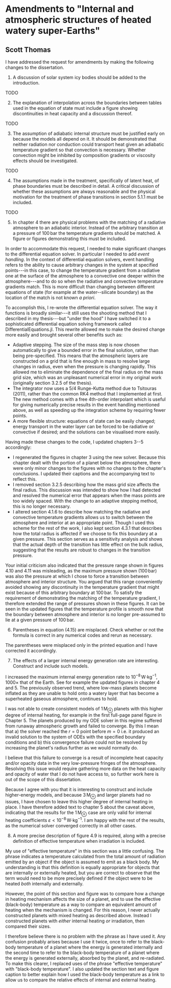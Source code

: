# Amendments to "Internal and atmospheric structures of heated watery super-Earths"
## Scott Thomas

I have addressed the request for amendments by making the following changes to the dissertation.

1) A discussion of solar system icy bodies should be added to the introduction.

TODO

2) The explanation of interpolation across the boundaries between tables used in the equation of state must include a figure showing discontinuities in heat capacity and a discussion thereof.

TODO

3) The assumption of adiabatic internal structure must be justified early on because the models all depend on it. It should be demonstrated that neither radiation nor conduction could transport heat given an adiabatic temperature gradient so that convection is necessary. Whether convection might be inhibited by composition gradients or viscosity effects should be investigated.

TODO

4) The assumptions made in the treatment, specifically of latent heat, of phase boundaries must be described in detail. A critical discussion of whether these assumptions are always reasonable and the physical motivation for the treatment of phase transitions in section 5.1.1 must be included.

TODO

5) In chapter 4 there are physical problems with the matching of a radiative atmosphere to an adiabatic interior. Instead of the arbitrary transition at a pressure of $100\,$bar the temperature gradients should be matched. A figure or figures demonstrating this must be included.

In order to accommodate this request, I needed to make significant changes to the differential equation solver. In particular I needed to add *event handling*. In the context of differential equation solvers, event handling refers to the ability to cause arbitrary changes in the system at specified points---in this case, to change the temperature gradient from a radiative one at the surface of the atmosphere to a convective one deeper within the atmosphere---and to do so when the radiative and convective temperature gradients match. This is more difficult than changing between different equations of state (for example at the water--silicate boundary) as the location of the match is not known *a priori*.

To accomplish this, I re-wrote the differential equation solver. The way it functions is broadly similar---it still uses the shooting method that I described in my thesis---but "under the hood" I have switched it to a sophisticated differential equation solving framework called DifferentialEquations.jl. This rewrite allowed me to make the desired change more easily and brought several other benefits such as:

- Adaptive stepping. The size of the mass step is now chosen automatically to give a bounded error in the final solution, rather than being pre-specified. This means that the atmospheric layers are constructed on a grid that is fine enough in mass to resolve large changes in radius, even when the pressure is changing rapidly. This allowed me to eliminate the dependence of the final radius on the mass grid size, which was an unpleasant numerical error in my original work (originally section 3.2.5 of the thesis).
- The integrator now uses a 5/4 Runge-Kutta method due to Tsitouras (2011), rather than the common RK4 method that I implemented at first. The new method comes with a free 4th-order interpolant which is useful for giving numerically precise results in the event handling mentioned above, as well as speeding up the integration scheme by requiring fewer points.
- A more flexible structure: equations of state can be easily changed; energy transport in the water layer can be forced to be radiative or convective if desired; and the solutions can be visualised more easily.

Having made these changes to the code, I updated chapters 3--5 accordingly:

- I regenerated the figures in chapter 3 using the new solver. Because this chapter dealt with the portion of a planet below the atmosphere, there were only minor changes to the figures with no changes to the chapter's conclusions. I updated their captions and the accompanying text to reflect this.
- I removed section 3.2.5 describing how the mass grid size affects the final radius. This discussion was intended to show how I had detected and resolved the numerical error that appears when the mass points are too widely spaced. With the change to an adaptive stepping method, this is no longer necessary.
- I altered section 4.1.6 to describe how matching the radiative and convective temperature gradients allows us to switch between the atmosphere and interior at an appropriate point. Though I used this scheme for the rest of the work, I also kept section 4.3.1 that describes how the total radius is affected if we choose to fix this boundary at a given pressure. This section serves as a sensitivity analysis and shows that the actual depth of the transition has little effect on the bulk radius, suggesting that the results are robust to changes in the transition pressure.

Your initial criticism also indicated that the pressure range shown in figures 4.10 and 4.11 was misleading, as the maximum pressure shown ($100\,$bar) was also the pressure at which I chose to force a transition between atmosphere and interior structure. You argued that this range conveniently avoided showing any discontinuity in the temperature gradient that might exist because of this arbitrary boundary at $100\,$bar. To satisfy the requirement of demonstrating the matching of the temperature gradient, I therefore extended the range of pressures shown in these figures. It can be seen in the updated figures that the temperature profile is smooth now that the boundary between atmosphere and interior is no longer pre-assumed to lie at a given pressure of $100\,$bar.

6) Parentheses in equation (4.15) are misplaced. Check whether or not the formula is correct in any numerical codes and rerun as necessary.

The parentheses were misplaced only in the printed equation and I have corrected it accordingly.

7) The effects of a larger internal energy generation rate are interesting. Construct and include such models.

I increased the maximum internal energy generation rate to $10^{-8}\,$W$\cdot$kg$^{-1}$, $1000\times$ that of the Earth. See for example the updated figures in chapter 4 and 5. The previously observed trend, where low-mass planets become inflated as they are unable to hold onto a watery layer that has become a superheated gaseous atmosphere, continues to hold.

I was not able to create consistent models of 1$\,$M$_\oplus$ planets with this higher degree of internal heating, for example in the first full-page panel figure in Chapter 5. The planets produced by my ODE solver in this regime suffered from runaway atmospheric growth and failed to converge. By this I mean that a) the solver reached the $r=0$ point before $m=0$ i.e. it produced an invalid solution to the system of ODEs with the specified boundary conditions and b) this convergence failure could not be resolved by increasing the planet's radius further as we would normally do.

I believe that this failure to converge is a result of incomplete heat capacity and/or opacity data in the very low-pressure fringes of the atmosphere. Resolving this issue would require gathering more data on the heat capacity and opacity of water that I do not have access to, so further work here is out of the scope of this dissertation.

Because I agree with you that it is interesting to construct and include higher-energy models, and because 3$\,$M$_\oplus$ and larger planets had no issues, I have chosen to leave this higher degree of internal heating in place. I have therefore added text to chapter 5 about the caveat above, indicating that the results for the 1$\,$M$_\oplus$ case are only valid for internal heating coefficients $\varepsilon < 10^{-8}\,$W$\cdot$kg$^{-1}$. I am happy with the rest of the results, as the numerical solver converged correctly in all other cases.

8) A more precise description of figure 4.9 is required, along with a precise definition of effective temperature when irradiation is included.

My use of "effective temperature" in this section was a little confusing. The phrase indicates a temperature calculated from the total amount of radiation emitted by an object if the object is assumed to emit as a black body. My understanding is that this definition is equally appropriate for objects that are internally or externally heated, but you are correct to observe that the term would need to be more precisely defined if the object were to be heated *both* internally and externally.

However, the point of this section and figure was to compare how a change in heating mechanism affects the size of a planet, and to use the effective (black-body) temperature as a way to compare an equivalent amount of heating when the mechanism is changed. For this reason, I never actually constructed planets with mixed heating as described above. Instead I constructed planets with *either* internal heating *or* irradiation, then compared their sizes.

I therefore believe there is no problem with the phrase as I have used it. Any confusion probably arises because I use it twice, once to refer to the black-body temperature of a planet where the energy is generated internally and the second time to refer to the black-body temperature of a planet where the energy is generated externally, absorbed by the planet, and re-radiated. To make this clearer, I replaced uses of the phrase "effective temperature" with "black-body temperature". I also updated the section text and figure caption to better explain how I used the black-body temperature as a link to allow us to compare the relative effects of internal and external heating.
